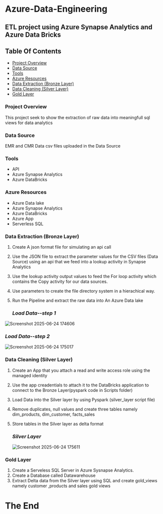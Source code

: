 # Azure-Data-Engineering
## ETL project using Azure Synapse Analytics and Azure Data Bricks


## Table Of Contents

- [ Project Overview ](#Project-Overview)
- [ Data Source ](#Data-Source)
- [ Tools ](#Tools)
- [ Azure Resources ](#Azure-Resources)
- [ Data Extraction (Bronze Layer) ](#Data-Extraction-(Bronze-Layer))
- [ Data Cleaning (Silver Layer) ](#Data-Cleaning-(Silver-Layer))
- [ Gold Layer](#Gold-Layer)


### Project Overview

This project seek to show the extraction of raw data into meaningfull sql views for data analytics 


### Data Source
EMR and CMR Data csv files uploaded in the Data Source

### Tools
- API
- Azure Synapse Analytics
- Azure DataBricks

  
### Azure Resources
- Azure Data lake
- Azure Synapse Analytics
- Azure DataBricks
- Azure App
- Serverless SQL
  

### Data Extraction (Bronze Layer)
1. Create A json format file for simulating an api call
2. Use the JSON file to extract the parameter values for the CSV files (Data Source) using an api that we feed into a lookup activity in Synapse Analytics
3. Use the lookup activity output values to feed the For loop activity which contains the Copy activity for our data sources.
4. Use parameters to create the file directory system in a hierachical way.
5. Run the Pipeline and extract the raw data into An Azure Data lake

   ### *Load Data--step 1*
   
  ![Screenshot 2025-06-24 174606](https://github.com/user-attachments/assets/903e5825-fb6a-44d3-bd03-03e6d0687668)

   ### *Load Data--step 2*
  
  ![Screenshot 2025-06-24 175017](https://github.com/user-attachments/assets/e8bdde12-bf57-4a57-acfa-864127d65946)


### Data Cleaning (Silver Layer)
1. Create an App that you attach a read and write access role using the managed identity
2. Use the app creadentials to attach it to the DataBricks application to connect to the Bronze Layer(pyspark code in Scripts folder)
3. Load Data into the Silver layer by using Pyspark (silver_layer script file)
4. Remove duplicates, null values and create three tables namely dim_products, dim_customer, facts_sales
5. Store tables in the Silver layer as delta format
   

   ### *Silver Layer*
   ![Screenshot 2025-06-24 175611](https://github.com/user-attachments/assets/3e17e064-58cd-4307-aff4-1fe145cc681d)


### Gold Layer
1. Create a Serveless SQL Server in Azure Sysnapse Analytics.
2. Create a Database called Datawarehouse
3. Extract Delta data from the Silver layer using SQL and create gold_views namely customer ,products and sales gold views

   

 #  The End
